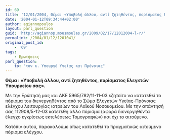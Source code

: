 ```yaml
---
id: 69
title: '12/01/2004, Θέμα: «Υποβολή άλλου, αντί ζητηθέντος, πορίσματος Ελεγκτών Υπουργείου σας».'
date: '2004-01-12T09:34:44+02:00'
author: agiannopoulos
layout: parl_question
guid: 'http://agiannop.mousmoulas.gr/2009/02/17/12012004-l-r/'
permalink: /2004/01/12/1201041/
original_post_id:
    - '69'
tags:
    - Ερωτήσεις
parl_question:
    to: "τον κ. Υπουργό Υγείας και Πρόνοιας"
---
```


**Θέμα : «Υποβολή άλλου, αντί ζητηθέντος, πορίσματος Ελεγκτών Υπουργείου σας».**

Με την Ερώτησή μας και ΑΚΕ 5965/782/11-11-03 εζητείτο να κατατεθεί το πόρισμα του διενεργηθέντος από το Σώμα Ελεγκτών Υγείας-Πρόνοιας ελέγχου λειτουργίας ιατρείων του Λαϊκού Νοσοκομείου. Με την απάντησή σας 112908/5-12-03 κατετέθη άλλο πόρισμα (αφορά διενεργηθέντα έλεγχο εγκρίσεως εκτελέσεως Τομογραφιών) και όχι το αιτούμενο.

Κατόπιν αυτού, παρακαλούμε όπως κατατεθεί το πραγματικώς αιτούμενο πόρισμα ελέγχου.